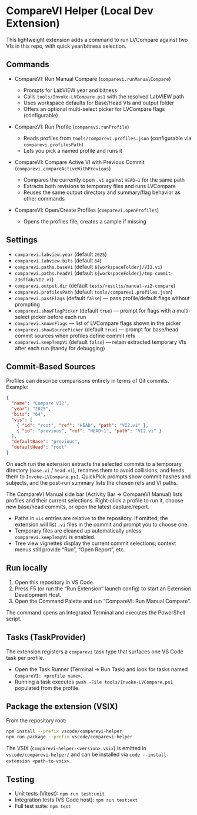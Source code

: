 # CompareVI Helper (Local Dev Extension)

This lightweight extension adds a command to run LVCompare against two VIs in this repo, with quick year/bitness selection.

## Commands

- CompareVI: Run Manual Compare (`comparevi.runManualCompare`)
  - Prompts for LabVIEW year and bitness
  - Calls `tools/Invoke-LVCompare.ps1` with the resolved LabVIEW path
  - Uses workspace defaults for Base/Head VIs and output folder
  - Offers an optional multi-select picker for LVCompare flags (configurable)

- CompareVI: Run Profile (`comparevi.runProfile`)
  - Reads profiles from `tools/comparevi.profiles.json` (configurable via `comparevi.profilesPath`)
  - Lets you pick a named profile and runs it

- CompareVI: Compare Active VI with Previous Commit (`comparevi.compareActiveWithPrevious`)
  - Compares the currently open `.vi` against `HEAD~1` for the same path
  - Extracts both revisions to temporary files and runs LVCompare
  - Reuses the same output directory and summary/flag behavior as other commands

- CompareVI: Open/Create Profiles (`comparevi.openProfiles`)
  - Opens the profiles file; creates a sample if missing

## Settings

- `comparevi.labview.year` (default `2025`)
- `comparevi.labview.bits` (default `64`)
- `comparevi.paths.baseVi` (default `${workspaceFolder}/VI2.vi`)
- `comparevi.paths.headVi` (default `${workspaceFolder}/tmp-commit-236ffab/VI2.vi`)
- `comparevi.output.dir` (default `tests/results/manual-vi2-compare`)
- `comparevi.profilesPath` (default `tools/comparevi.profiles.json`)
- `comparevi.passFlags` (default `false`) — pass profile/default flags without prompting
- `comparevi.showFlagPicker` (default `true`) — prompt for flags with a multi-select picker before each run
- `comparevi.knownFlags` — list of LVCompare flags shown in the picker
- `comparevi.showSourcePicker` (default `true`) — prompt for base/head commit sources when profiles define commit refs
- `comparevi.keepTempVi` (default `false`) — retain extracted temporary VIs after each run (handy for debugging)

## Commit-Based Sources

Profiles can describe comparisons entirely in terms of Git commits. Example:

```json
{
  "name": "Compare VI2",
  "year": "2025",
  "bits": "64",
  "vis": [
    { "id": "root", "ref": "HEAD", "path": "VI2.vi" },
    { "id": "previous", "ref": "HEAD~1", "path": "VI2.vi" }
  ],
  "defaultBase": "previous",
  "defaultHead": "root"
}
```

On each run the extension extracts the selected commits to a temporary directory (`base.vi` / `head.vi`), renames them to avoid collisions, and feeds them to `Invoke-LVCompare.ps1`. QuickPick prompts show commit hashes and subjects, and the post-run summary lists the chosen refs and VI paths.

The CompareVI Manual side bar (Activity Bar → CompareVI Manual) lists profiles and their current selections. Right-click a profile to run it, choose new base/head commits, or open the latest capture/report.

- Paths in `vis` entries are relative to the repository. If omitted, the extension will list `.vi` files in the commit and prompt you to choose one.
- Temporary files are cleaned up automatically unless `comparevi.keepTempVi` is enabled.
- Tree view vignettes display the current commit selections; context menus still provide “Run”, “Open Report”, etc.

## Run locally

1. Open this repository in VS Code.
2. Press F5 (or run the “Run Extension” launch config) to start an Extension Development Host.
3. Open the Command Palette and run “CompareVI: Run Manual Compare”.

The command opens an Integrated Terminal and executes the PowerShell script.

## Tasks (TaskProvider)

The extension registers a `comparevi` task type that surfaces one VS Code task per profile.

- Open the Task Runner (Terminal → Run Task) and look for tasks named `CompareVI: <profile name>`.
- Running a task executes `pwsh -File tools/Invoke-LVCompare.ps1` populated from the profile.

## Package the extension (VSIX)

From the repository root:

```bash
npm install --prefix vscode/comparevi-helper
npm run package --prefix vscode/comparevi-helper
```

The VSIX (`comparevi-helper-<version>.vsix`) is emitted in `vscode/comparevi-helper/` and can be installed via
`code --install-extension <path-to-vsix>`.

## Testing

- Unit tests (Vitest): `npm run test:unit`
- Integration tests (VS Code host): `npm run test:ext`
- Full test suite: `npm test`
